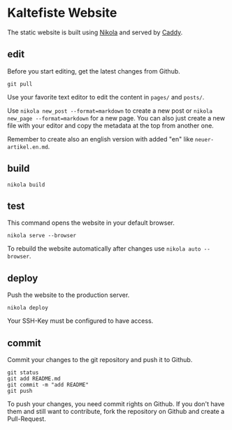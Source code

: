 # Kaltefiste Website

The static website is built using [Nikola](https://getnikola.com/) and served by [Caddy](https://caddyserver.com/).

## edit

Before you start editing, get the latest changes from Github.

```
git pull
```

Use your favorite text editor to edit the content in `pages/` and `posts/`.

Use `nikola new_post --format=markdown` to create a new post or `nikola new_page --format=markdown` for a new page. You can also just create a new file with your editor and copy the metadata at the top from another one.

Remember to create also an english version with added "en" like `neuer-artikel.en.md`.

## build

```
nikola build
```

## test

This command opens the website in your default browser.

```
nikola serve --browser
```

To rebuild the website automatically after changes use `nikola auto --browser`.

## deploy

Push the website to the production server.

```
nikola deploy
```

Your SSH-Key must be configured to have access.

## commit

Commit your changes to the git repository and push it to Github.

```
git status
git add README.md
git commit -m "add README"
git push
```

To push your changes, you need commit rights on Github. If you don't have them and still want to contribute, fork the repository on Github and create a Pull-Request.
